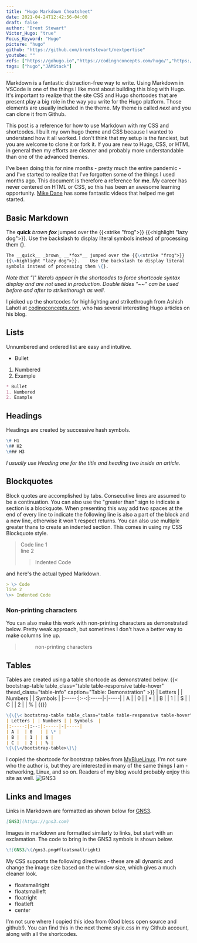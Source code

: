 ```yaml
---
title: "Hugo Markdown Cheatsheet"
date: 2021-04-24T12:42:56-04:00
draft: false
author: "Brent Stewart"
Victor_Hugo: "true"
Focus_Keyword: "Hugo"
picture: "hugo"
github: "https://github.com/brentstewart/nextpertise"
youtube: ""
refs: ["https://gohugo.io","https://codingnconcepts.com/hugo/","https://www.mybluelinux.com/how-create-bootstrap-tables-in-hugo/"]
tags: ["hugo","JAMStack"]
---
```

Markdown is a fantastic distraction-free way to write.  Using Markdown in VSCode is one of the things I like most about building this blog with Hugo.  It's important to realize that the site CSS and Hugo shortcodes that are present play a big role in the way you write for the Hugo platform.  Those elements are usually included in the theme.  My theme is called _next_ and you can clone it from Github.

This post is a reference for how to use Markdown with my CSS and shortcodes.  I built my own hugo theme and CSS because I wanted to understand how it all worked.  I don't think that my setup is the fanciest, but you are welcome to clone it or fork it.  If you are new to Hugo, CSS, or HTML in general then my efforts are cleaner and probably more understandable than one of the advanced themes.

I've been doing this for nine months - pretty much the entire pandemic - and I've started to realize that I've forgotten some of the things I used months ago.  This document is therefore a reference for __me__.  My career has never centered on HTML or CSS, so this has been an awesome learning opportunity.  [Mike Dane](https://mikedane.com) has some fantastic videos that helped me get started.

## Basic Markdown
The __quick__ _brown_ __*fox*__ jumped over the {{<strike "frog">}} {{<highlight "lazy dog">}}.  Use the backslash to display literal symbols instead of processing them \{}.

```markdown
The __quick__ _brown_ __*fox*__ jumped over the {{\<strike "frog">}} 
{{\<highlight "lazy dog">}}.    Use the backslash to display literal 
symbols instead of processing them \{}.
```
_Note that "\\" literals appear in the shortcodes to force shortcode syntax display and are not used in production.  Double tildes "~~" can be used before and after to strikethorugh as well._

I picked up the shortcodes  for highlighting and strikethrough  from Ashish Lahoti at [codingconcepts.com](https://codingnconcepts.com/hugo/), who has several interesting Hugo articles on his blog.

## Lists
Unnumbered and ordered list are easy and intuitive.
* Bullet
1. Numbered
2. Example

~~~markdown
* Bullet
1. Numbered
2. Example
~~~
## Headings
Headings are created by successive hash symbols.

```markdown
\# H1  
\## H2     
\### H3
```

_I usually use Heading one for the title and heading two inside an article._

## Blockquotes
Block quotes are accomplished by tabs.  Consecutive lines are assumed to be a continuation.  You can also use the "greater than" sign to indicate a section is a blockquote.  When presenting this way add two spaces at the end of every line to indicate the following line is also a part of the block and a new line, otherwise it won't respect returns.  You can also use multiple greater thans to create an indented section.  This comes in using my CSS Blockquote style.

> Code line 1  
line 2  
>> Indented Code

and here's the actual typed Markdown.
```markdown
> \> Code  
line 2
\>> Indented Code
```

### Non-printing characters
You can also make this work with non-printing characters as demonstrated below.  Pretty weak approach, but sometimes I don't have a better way to make columns line up.
>           non-printing characters

## Tables
Tables are created using a table shortcode as demonstrated below.
{{< bootstrap-table table_class="table table-responsive table-hover" thead_class="table-info" caption="Table: Demonstration" >}}
| Letters | | Numbers | | Symbols  |
|:-----:|:--:|:-----|-|-----|
| A |  | 0   | | \* |
| B |  | 1 | | $ |
| C |  | 2 | | % |
{{</bootstrap-table>}}

```markdown
\{\{\< bootstrap-table table_class="table table-responsive table-hover" thead_class="table-info" caption="Table: Demonstration" \>\}\}  
| Letters | | Numbers | | Symbols  |  
|:-----:|:--:|:-----|-|-----|  
| A |  | 0   | | \* |  
| B |  | 1 | | $ |  
| C |  | 2 | | % |   
\{\{\</bootstrap-table>\}\}
```

I copied the shortcode for bootstrap tables from [MyBlueLinux](https://mybluelinux.com).  I'm not sure who the author is, but they are interested in many of the same things I am - networking, Linux, and so on.  Readers of my blog would probably enjoy this site as well.
![GNS3](/gns3.png#floatsmallright)
## Links and Images
Links in Markdown are formatted as shown below for [GNS3](https://gns3.com).
```markdown
[GNS3](https://gns3.com)
```

Images in markdown are formatted similarly to links, but start with an exclamation.  The code to bring in the GNS3 symbols is shown below.

```markdown
\![GNS3]\(/gns3.png#floatsmallright)  
```

My CSS supports the following directives - these are all dynamic and change the image size based on the window size, which gives a much cleaner look.  
* floatsmallright
* floatsmallleft
* floatright
* floatleft
* center

I'm not sure where I copied this idea from (God bless open source and github!).  You can find this in the next theme style.css in my Github account, along with all the shortcodes.